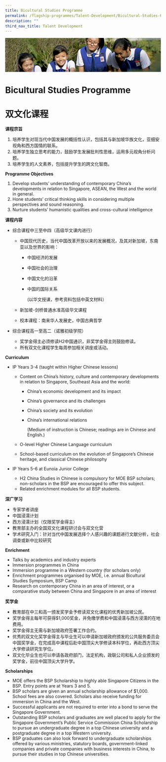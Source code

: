 ```yaml
---
title: Bicultural Studies Programme
permalink: /flagship-programmes/Talent-Development/Bicultural-Studies-Programme/
description: ""
third_nav_title: Talent Development
---
```


![](/images/Learning-@-St-Nicks_v2.jpg)

Bicultural Studies Programme
============================


# **双文化课程**


<b>课程宗旨</b> 

1.  培养学生对现当代中国发展的概括性认识，包括其与新加坡华族文化，亚细安视角和西方国情的联系。
2.  培养学生独立思考的能力，鼓励学生发展批判性思维，运用多元视角分析问题。
3.  培养学生的人文素养，包括提升学生的跨文化智商。

<b>Programme Objectives</b>   

1.  Develop students’ understanding of contemporary China’s developments in relation to Singapore, ASEAN, the West and the world in general. 
2.  Hone students’ critical thinking skills in considering multiple perspectives and sound reasoning. 
3.  Nurture students’ humanistic qualities and cross-cultural intelligence

<b>课程内容</b>

*   综合课程中三至中四（高级华文课内进行）

    *   中国现代历史，当代中国改革开放以来的发展概况，及其对新加坡，东南亚以及世界的影响：

        *   中国经济的发展
        *   中国社会的治理
        *   中国文化的沿革
        *   中国的国际关系

             (以华文授课，参考资料包括中英文材料）

    *   新加坡-剑桥普通水准高级华文课程
    *   校本课程：南来华人发展史，中国古典哲学

*   综合课程高一至高二（诺雅初级学院）

    *   奖学金得主必须修读H2中国通识，非奖学金得主则鼓励修读。
    *   所有双文化课程学生每周参加相关讲座或活动。


<b>Curriculum</b>  

*   IP Years 3-4 (taught within Higher Chinese lessons)

    *   Content on China’s history, culture and contemporary developments in relation to Singapore, Southeast Asia and the world: 

        *   China’s economic development and its impact
        *   China’s governance and its challenges
        *   China’s society and its evolution
        *   China’s international relations
        
			(Medium of instruction is Chinese; readings are in Chinese and English.)  

    *   O-level Higher Chinese Language curriculum
    *   School-based curriculum on the evolution of Singapore’s Chinese heritage, and classical Chinese philosophy

*   IP Years 5-6 at Eunoia Junior College

    *   H2 China Studies in Chinese is compulsory for MOE BSP scholars; non-scholars in the BSP are encouraged to offer this subject.
    *   Related enrichment modules for all BSP students.


<b>深广学习</b>  

*   专家学者讲座
*   中国浸濡计划
*   西方浸濡计划（仅限奖学金得主）
*   教育部主办的全国双文化课程研讨会与双文化营
*   学术研究入门：针对当代中国发展选择个人感兴趣的课题进行文献分析，社会调查或新中比较研究

<b>Enrichment</b>   

*   Talks by academics and industry experts
*   Immersion programmes in China
*   Immersion programme in a Western country (for scholars only)
*   Enrichment programmes organised by MOE, i.e. annual Bicultural Studies Symposium, BSP Camp
*   Research on contemporary China in an area of interest, or a comparative study between China and Singapore in an area of interest


<b>奖学金</b>    

*   教育部在中三和高一颁发奖学金予修读双文化课程的优秀新加坡公民。
*   奖学金得主每年可获得$1,000奖金，并免缴学费和中国浸濡与西方浸濡的在地费用。
*   奖学金得主无需与新加坡政府签署工作合约。
*   优秀的双文化奖学金得主与毕业生可以申请新加坡政府颁发的公共服务委员会中国奖学金，在完成高中课程后赴中国顶尖大学修读本科学位，再赴西方顶尖大学修读研究生学位。
*   双文化毕业生也可以申请各政府部门，法定机构，政联公司和私人企业颁发的奖学金，前往中国顶尖大学升学。

<b>Scholarships</b>  

*   MOE offers the BSP Scholarship to highly able Singapore Citizens in the BSP. Entry points are at Years 3 and 5.
*   BSP scholars are given an annual scholarship allowance of $1,000. School fees are also covered. Scholars also receive funding for immersion in China and the West.
*   Successful applicants are not required to enter into a bond to serve the Singapore Government.
*   Outstanding BSP scholars and graduates are well placed to apply for the Singapore Government’s Public Service Commission China Scholarship to pursue an undergraduate degree in a top Chinese university and a postgraduate degree in a top Western university.
*   BSP graduates can also look forward to undergraduate scholarships offered by various ministries, statutory boards, government-linked companies and private companies with business interests in China, to pursue their studies in top Chinese universities.
